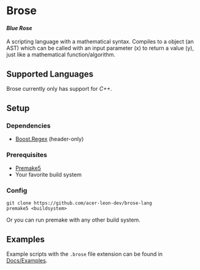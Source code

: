 # Brose

#### *Blue Rose*

A scripting language with a mathematical syntax.
Compiles to a object (an AST) which can be called with an input parameter (x) to return a value (y), just like a mathematical function/algorithm.

## Supported Languages
Brose currently only has support for *C++*.

## Setup

### Dependencies
- [Boost.Regex](https://github.com/boostorg/regex) (header-only)

### Prerequisites
- [Premake5](https://github.com/premake/premake-core)
- Your favorite build system

### Config
```
git clone https://github.com/acer-leon-dev/brose-lang
premake5 <buildsystem>
```
Or you can run premake with any other build system.

## Examples

Example scripts with the `.brose` file extension can be found in [Docs/Examples](Docs/Examples).
